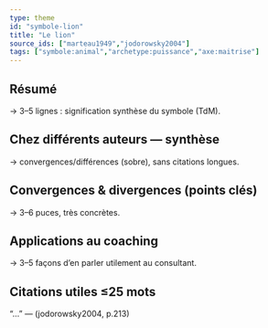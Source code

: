 ```yaml
---
type: theme
id: "symbole-lion"
title: "Le lion"
source_ids: ["marteau1949","jodorowsky2004"]
tags: ["symbole:animal","archetype:puissance","axe:maitrise"]
---
```


## Résumé
→ 3–5 lignes : signification synthèse du symbole (TdM).

## Chez différents auteurs — synthèse
→ convergences/différences (sobre), sans citations longues.

## Convergences & divergences (points clés)
→ 3–6 puces, très concrètes.

## Applications au coaching
→ 3–5 façons d’en parler utilement au consultant.

## Citations utiles ≤25 mots
“…” — (jodorowsky2004, p.213)